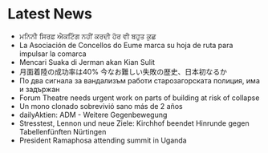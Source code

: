 # Latest News
-  ਮਨਿਨੀ ਸਿਰਫ਼ ਐਕਟਿੰਗ ਨਹੀਂ ਕਰਦੀ ਹੋਰ ਵੀ ਬਹੁਤ ਕੁਛ
-  La Asociación de Concellos do Eume marca su hoja de ruta para impulsar la comarca
-  Mencari Suaka di Jerman akan Kian Sulit
-  月面着陸の成功率は40% 今なお難しい失敗の歴史、日本初なるか
-  По два сигнала за вандализъм работи старозагорската полиция, има и задържан
-  Forum Theatre needs urgent work on parts of building at risk of collapse
-  Un mono clonado sobrevivió sano más de 2 años
-  dailyAktien: ADM - Weitere Gegenbewegung
-  Stresstest, Lennon und neue Ziele: Kirchhof beendet Hinrunde gegen Tabellenfünften Nürtingen
-  President Ramaphosa attending summit in Uganda
